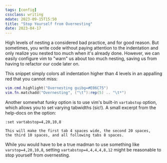 ```yaml
---
tags: [config]
cssclass: writing
mdate: 2023-09-15T15:50
title: "Stop Yourself from Overnesting"
date: 2023-04-17
---
```


High levels of nesting a considered bad practice, and for good reason. But sometimes, you write code without paying attention to the indentation and only realize you nested too much when it's already done. However, we can easily configure vim to "warn" us about too much nesting, saving us from having to refactor our code later on.

This snippet simply colors all indentation higher than 4 levels in an appalling red that you cannot miss:

```lua
vim.cmd.highlight("Overnesting guibg=#E06C75")
vim.fn.matchadd("Overnesting", ("\t"):rep(5) .. "\t*")
```

Another somewhat funky option is to use vim's built-in `vartabstop` option, which allows you to set varying tabwidths (sic!). A small excerpt from the help-docs on the option:

```text
:set vartabstop=4,20,10,8

This will make the first tab 4 spaces wide, the second 20 spaces, 	the third 10 spaces, and all following tabs 8 spaces.
```

While you would have to be a true madman to use something like `varstop=4,20,10,8`, setting `vartabstop=4,4,4,4,8,12` might be reasonable to stop yourself from overnesting.
